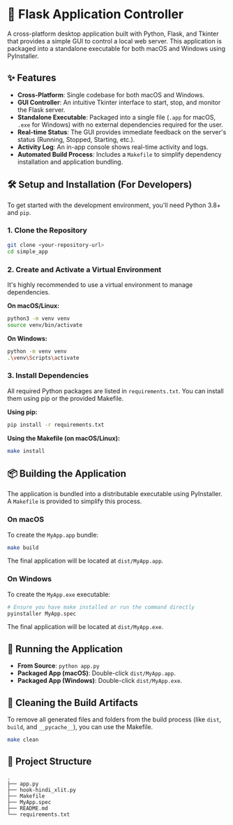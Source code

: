 # 🚀 Flask Application Controller

A cross-platform desktop application built with Python, Flask, and Tkinter that provides a simple GUI to control a local web server. This application is packaged into a standalone executable for both macOS and Windows using PyInstaller.

## ✨ Features

- **Cross-Platform**: Single codebase for both macOS and Windows.
- **GUI Controller**: An intuitive Tkinter interface to start, stop, and monitor the Flask server.
- **Standalone Executable**: Packaged into a single file (`.app` for macOS, `.exe` for Windows) with no external dependencies required for the user.
- **Real-time Status**: The GUI provides immediate feedback on the server's status (Running, Stopped, Starting, etc.).
- **Activity Log**: An in-app console shows real-time activity and logs.
- **Automated Build Process**: Includes a `Makefile` to simplify dependency installation and application bundling.

## 🛠️ Setup and Installation (For Developers)

To get started with the development environment, you'll need Python 3.8+ and `pip`.

### 1. Clone the Repository

```bash
git clone <your-repository-url>
cd simple_app
```

### 2. Create and Activate a Virtual Environment

It's highly recommended to use a virtual environment to manage dependencies.

**On macOS/Linux:**
```bash
python3 -m venv venv
source venv/bin/activate
```

**On Windows:**
```bash
python -m venv venv
.\venv\Scripts\activate
```

### 3. Install Dependencies

All required Python packages are listed in `requirements.txt`. You can install them using pip or the provided Makefile.

**Using pip:**
```bash
pip install -r requirements.txt
```

**Using the Makefile (on macOS/Linux):**
```bash
make install
```

## 📦 Building the Application

The application is bundled into a distributable executable using PyInstaller. A `Makefile` is provided to simplify this process.

### On macOS

To create the `MyApp.app` bundle:
```bash
make build
```
The final application will be located at `dist/MyApp.app`.

### On Windows

To create the `MyApp.exe` executable:
```bash
# Ensure you have make installed or run the command directly
pyinstaller MyApp.spec
```
The final application will be located at `dist/MyApp.exe`.

## 🏃 Running the Application

- **From Source**: `python app.py`
- **Packaged App (macOS)**: Double-click `dist/MyApp.app`.
- **Packaged App (Windows)**: Double-click `dist/MyApp.exe`.

## 🧹 Cleaning the Build Artifacts

To remove all generated files and folders from the build process (like `dist`, `build`, and `__pycache__`), you can use the Makefile.

```bash
make clean
```

## 📂 Project Structure
```
.
├── app.py
├── hook-hindi_xlit.py
├── Makefile
├── MyApp.spec
├── README.md
└── requirements.txt
```